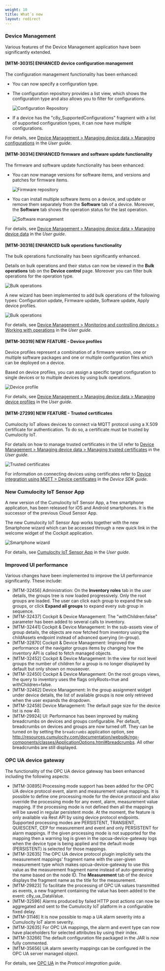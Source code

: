 ```yaml
---
weight: 10
title: What´s new
layout: redirect
---
```


### Device Management

Various features of the Device Management application have been significantly extended.

#### [MTM-30315] ENHANCED device configuration management

The configuration management functionality has been enhanced: 

* You can now specify a configuration type.
 
* The configuration repository provides a list view, which shows the configuration type and also allows you to filter for configurations.

	![Configuration Repository](/images/release-notes/devmgmt-management-configrepo.png)
 
* If a device has the "c8y_SupportedConfigurations" fragment with a list of supported configuration types, it can now have multiple configurations.

For details, see [Device Management > Managing device data > Managing configurations](https://cumulocity.com/guides/users-guide/device-management#configuration-repository) in the *User guide*.


#### [MTM-30314] ENHANCED firmware and software update functionality
	
The firmware and software update functionality has been enhanced: 

* You can now manage versions for software items, and versions and patches for firmware items. 

	![Firmware repository](/images/release-notes/devmgmt-firmware-list.png)
 
* You can install multiple software items on a device, and update or remove them separately from the **Software** tab of a device. Moreover, the **Software** tab shows the operation status for the last operation.

	![Software management](/images/release-notes/devmgmt-software-tab.png)

For details, see [Device Management > Managing device data > Managing device data](https://cumulocity.com/guides/users-guide/device-management#managing-device-data) in the *User guide*.

#### [MTM-30318] ENHANCED bulk operations functionality
	
The bulk operations functionality has been significantly enhanced. 

Details on bulk operations and their status can now be viewed in the **Bulk operations** tab on the **Device control** page. Moreover you can filter bulk operations for the operation type.

![Bulk operations](/images/release-notes/devmgmt-devicecontrol-bulk-operations-list.png)

A new wizard has been implemented to add bulk operations of the following types: Configuration update, Firmware update, Software update, Apply device profiles.

![Bulk operations](/images/release-notes/devmgmt-devicecontrol-bulk-operation-type.png)

For details, see [Device Management > Monitoring and controlling devices > Working with operations](https://cumulocity.com/guides/users-guide/device-management/#operation-monitoring) in the *User guide*.


#### [MTM-30319] NEW FEATURE - Device profiles
	
Device profiles represent a combination of a firmware version, one or multiple software packages and one or multiple configuration files which can be deployed on a device. 

Based on device profiles, you can assign a specific target configuration to single devices or to multiple devices by using bulk operations.

![Device profile](/images/release-notes/devmgmt-device-profile-details.png)

For details, see [Device Management > Managing device data > Managing device profiles](https://cumulocity.com/guides/users-guide/device-management#device-profiles) in the *User guide*.


#### [MTM-27299] NEW FEATURE - Trusted certificates
	
Cumulocity IoT allows devices to connect via MQTT protocol using a X.509 certificate for authentication. To do so, a certificate must be trusted by Cumulocity IoT. 

For details on how to manage trusted certificates in the UI refer to [Device Management > Managing device data > Managing trusted certificates](https://cumulocity.com/guides/users-guide/device-management#trusted-certificates) in the *User guide*.

![Trusted certificates](/images/release-notes/devmgmt-trusted-certificates-list.png)

For information on connecting devices using certificates refer to [Device integration using MQTT > Device certificates](https://cumulocity.com/guides/device-sdk/mqtt/#device-certificates) in the *Device SDK guide*.

### New Cumulocity IoT Sensor App

A new version of the Cumulocity IoT Sensor App, a free smartphone application,  has been released for iOS and Android smartphones. It is the successor of the previous Cloud Sensor App.

The new Cumulocity IoT Sensor App works together with the new Smartphone wizard which can be accessed through a new quick link in the welcome widget of the Cockpit application.

![Smartphone wizard](/images/release-notes/csa-connect-smartphone-wizard-step3.png)

For details, see [Cumulocity IoT Sensor App](https://cumulocity.com/guides/users-guide/cumulocity-sensor-app/) in the *User guide*.


### Improved UI performance

Various changes have been implemented to improve the UI performance significantly. These include:

* [MTM-32456] Administration: On the <b>Inventory roles</b> tab in the user details, the groups tree is now loaded progressively. Only the root groups are loaded. The user can click each group to expand the sub groups, or click <b>Expand all groups</b> to expand every sub group in sequence.
* [MTM-32437] Cockpit & Device Management: The "withChildren:false" parameter has been added to several calls to inventory. 
* [MTM-32441] Cockpit & Device Management: In the sub-assets view of group details, the objects are now fetched from inventory using the childAssets endpoint instead of advanced querying (in-group).
* [MTM-32870] Cockpit & Device Management: Improved the performance of the navigator groups items by changing how the inventory API is called to fetch managed objects.
* [MTM-32452] Cockpit & Device Management: In the view for root level groups the number of children for a group is no longer displayed by default but only shown on mouseover.
* [MTM-32450] Cockpit & Device Management: On the root groups views, the query to inventory uses the flags onlyRoots=true and withChildren=false.
* [MTM-32462] Device Management: In the group assignment widget under device details, the list of available groups is now only retrieved when the user expands the dropdown. 
* [MTM-32458] Device Management: The default page size for the device list is now 40. 
* [MTM-29924] UI: Performance has been improved by making breadcrumbs on devices and groups configurable. Per default, breadcrumbs on devices and groups are now turned off. They can be turned on by setting the <code>breadcrumbs</code> application option, see http://resources.cumulocity.com/documentation/websdk/ngx-components/classes/ApplicationOptions.html#breadcrumbs. All other breadcrumbs are still displayed. 

### OPC UA device gateway 

The functionality of the OPC UA device gateway has been enhanced including the following aspects:

* [MTM-30895] Processing mode support has been added for the OPC UA device protocol event, alarm and measurement value mappings. It is possible to define one processing mode for the device protocol and also override the processing mode for any event, alarm, measurement value mapping. If the processing mode is not defined then all the mappings will be saved in regular persistent mode. At the moment, the feature is only available via Rest API by using device protocol endpoints. Supported processing modes are PERSISTENT, TRANSIENT, QUIESCENT, CEP for measurement and event and only PERSISTENT for alarm mappings. If the given processing mode is not supported for the mapping then a warning log is given in the opcua-device-gateway logs when the device type is being applied and the default mode (PERSISTENT) is selected for those mappings. 
* [MTM-32635] The OPC UA device protocol plugin implicitly sets the measurement mappings' fragment name with the user-given measurement type which makes opcua-device-gateway to use this value as the measurement fragment name instead of auto-generating the name based on the node ID. The <b>Measurement</b> tab of the device displays the fragment name as the title for the measurement. 
* [MTM-29823] To facilitate the processing of OPC UA values transmitted as events, a new fragment containing the value has been added to the event: c8y&#95;ua&#95;DataValue.
* [MTM-32596] Alarms produced by failed HTTP post actions can now be aggregated and sent to the Cumulocity IoT platform in a configurable fixed delay.
* [MTM-31146] It is now possible to map a UA alarm severity into a Cumulocity IoT alarm severity. 
* [MTM-32635] For OPC UA mappings, the alarm and event type can now have placeholders for selected attributes by using their index. 
* [MTM-33266] The default configuration file packaged in the JAR is now fully commented.
* [MTM-35656] UA alarm severity mappings can be configured in the OPC UA server managed object.

For details, see [OPC UA](https://cumulocity.com/guides/protocol-integration/opcua) in the *Protocol integration guide*.




 
